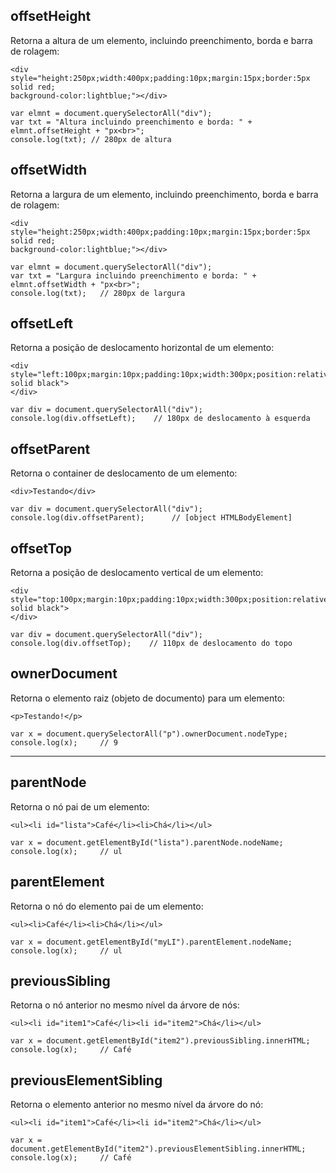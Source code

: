 ## offsetHeight
Retorna a altura de um elemento, incluindo preenchimento, borda e barra de rolagem: 

    <div style="height:250px;width:400px;padding:10px;margin:15px;border:5px solid red;
    background-color:lightblue;"></div>
    
    var elmnt = document.querySelectorAll("div");
    var txt = "Altura incluindo preenchimento e borda: " + elmnt.offsetHeight + "px<br>";
    console.log(txt); // 280px de altura

## offsetWidth
Retorna a largura de um elemento, incluindo preenchimento, borda e barra de rolagem:

    <div style="height:250px;width:400px;padding:10px;margin:15px;border:5px solid red;
    background-color:lightblue;"></div>
    
    var elmnt = document.querySelectorAll("div");
    var txt = "Largura incluindo preenchimento e borda: " + elmnt.offsetWidth + "px<br>";
    console.log(txt);   // 280px de largura

## offsetLeft
Retorna a posição de deslocamento horizontal de um elemento:

    <div style="left:100px;margin:10px;padding:10px;width:300px;position:relative;border:5px solid black">
    </div>
    
    var div = document.querySelectorAll("div");
    console.log(div.offsetLeft);    // 180px de deslocamento à esquerda
    
## offsetParent
Retorna o container de deslocamento de um elemento:

    <div>Testando</div>
    
    var div = document.querySelectorAll("div");
    console.log(div.offsetParent);      // [object HTMLBodyElement] 

## offsetTop
Retorna a posição de deslocamento vertical de um elemento:

    <div style="top:100px;margin:10px;padding:10px;width:300px;position:relative;border:5px solid black">
    </div>
    
    var div = document.querySelectorAll("div");
    console.log(div.offsetTop);    // 110px de deslocamento do topo

## ownerDocument
Retorna o elemento raiz (objeto de documento) para um elemento:

    <p>Testando!</p>
    
    var x = document.querySelectorAll("p").ownerDocument.nodeType;  
    console.log(x);     // 9
    
---    
    
## parentNode
Retorna o nó pai de um elemento:

    <ul><li id="lista">Café</li><li>Chá</li></ul>
    
    var x = document.getElementById("lista").parentNode.nodeName;
    console.log(x);     // ul

## parentElement
Retorna o nó do elemento pai de um elemento:

    <ul><li>Café</li><li>Chá</li></ul>
    
    var x = document.getElementById("myLI").parentElement.nodeName;
    console.log(x);     // ul


## previousSibling
Retorna o nó anterior no mesmo nível da árvore de nós:

    <ul><li id="item1">Café</li><li id="item2">Chá</li></ul>
    
    var x = document.getElementById("item2").previousSibling.innerHTML;
    console.log(x);     // Café


## previousElementSibling
Retorna o elemento anterior no mesmo nível da árvore do nó:

    <ul><li id="item1">Café</li><li id="item2">Chá</li></ul>
    
    var x = document.getElementById("item2").previousElementSibling.innerHTML; 
    console.log(x);     // Café
